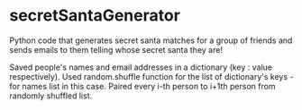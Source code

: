 # secretSantaGenerator

Python code that generates secret santa matches for a group of friends and sends emails to them telling whose secret santa they are!

Saved people's names and email addresses in a dictionary (key : value respectively). Used random.shuffle function for the list of dictionary's keys - for names list in this case.
Paired every i-th person to i+1th person from randomly shuffled list.
